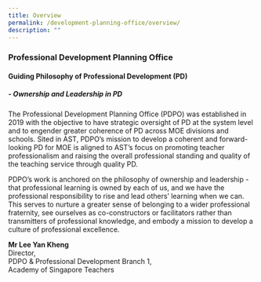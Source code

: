 ```yaml
---
title: Overview
permalink: /development-planning-office/overview/
description: ""
---
```

### Professional Development Planning Office

#### Guiding Philosophy of Professional Development (PD)

##### - Ownership and Leadership in PD

The Professional Development Planning Office (PDPO) was established in 2019 with the objective to have strategic oversight of PD at the system level and to engender greater coherence of PD across MOE divisions and schools. Sited in AST, PDPO’s mission to develop a coherent and forward-looking PD for MOE is aligned to AST’s focus on promoting teacher professionalism and raising the overall professional standing and quality of the teaching service through quality PD.

PDPO’s work is anchored on the philosophy of ownership and leadership - that professional learning is owned by each of us, and we have the professional responsibility to rise and lead others’ learning when we can. This serves to nurture a greater sense of belonging to a wider professional fraternity, see ourselves as co-constructors or facilitators rather than transmitters of professional knowledge, and embody a mission to develop a culture of professional excellence.

**Mr Lee Yan Kheng**  
Director,  
PDPO & Professional Development Branch 1,   
Academy of Singapore Teachers